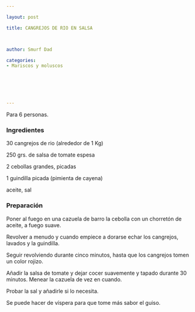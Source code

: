 ```yaml
---

layout: post

title: CANGREJOS DE RIO EN SALSA



author: Smurf Dad

categories:
- Mariscos y moluscos






---
```


Para 6 personas.

<h3>Ingredientes</h3>

30 cangrejos de rio (alrededor de 1 Kg)

250 grs. de salsa de tomate espesa

2 cebollas grandes, picadas

1 guindilla picada (pimienta de cayena)

aceite, sal

<h3>Preparación</h3>

Poner al fuego en una cazuela de barro la cebolla con un chorretón de aceite, a fuego suave.

Revolver a menudo y cuando empiece a dorarse echar los cangrejos, lavados y la guindilla.

Seguir revolviendo durante cinco minutos, hasta que los cangrejos tomen un color rojizo.

Añadir la salsa de tomate y dejar cocer suavemente y tapado durante 30 minutos. Menear la cazuela de vez en cuando.

Probar la sal y añadirle si lo necesita.

Se puede hacer de víspera para que tome más sabor el guiso.

